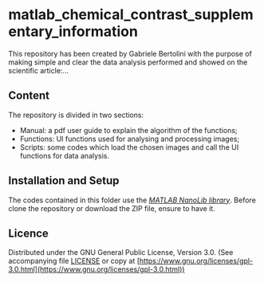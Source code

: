 # matlab_chemical_contrast_supplementary_information
This repository has been created by Gabriele Bertolini with the purpose of making simple and clear the data analysis performed and showed on the scientific article:...

## Content
The repository is divided in two sections:
* Manual: a pdf user guide to explain the algorithm of the functions;
* Functions: UI functions used for analysing and processing images;
* Scripts: some codes which load the chosen images and call the UI functions for data analysis. 

## Installation and Setup
The codes contained in this folder use the [*MATLAB NanoLib library*](https://github.com/ethz-micro/matlab_nanonis). Before clone the repository or download the ZIP file, ensure to have it.

## Licence

Distributed under the GNU General Public License, Version 3.0. (See accompanying file [LICENSE](LICENSE) or copy at [https://www.gnu.org/licenses/gpl-3.0.html](https://www.gnu.org/licenses/gpl-3.0.html))
